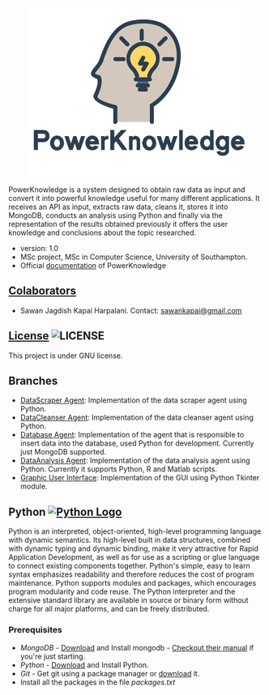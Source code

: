<p align="center">
	<img src="/src/resources/pwlogo.png" style="width: 433px; height: 336px;"/>
</p>
PowerKnowledge is a system designed to obtain raw data as input and convert it into powerful knowledge useful for many different applications. It receives an API as input, extracts raw data, cleans it, stores it into MongoDB, conducts an analysis using Python and finally via the representation of the results obtained previously it offers the user knowledge and conclusions about the topic researched.

* version: 1.0
* MSc project, MSc in Computer Science, University of Southampton.
* Official [documentation](https://sawankh.github.io/PowerKnowledge/) of PowerKnowledge

## [Colaborators](https://github.com/sawankh/PowerKnowledge/graphs/contributors)
* Sawan Jagdish Kapai Harpalani. Contact: <sawankapai@gmail.com>

## [License](http://www.gnu.org/licenses/gpl-3.0.html) ![LICENSE](http://www.gnu.org/graphics/gplv3-88x31.png)
This project is under GNU license.

## Branches
*	[DataScraper Agent](https://github.com/sawankh/PowerKnowledge/tree/dataScraping): Implementation of the data scraper agent using Python.
*	[DataCleanser Agent](https://github.com/sawankh/PowerKnowledge/tree/dataCleansing): Implementation of the data cleanser agent using Python.
*	[Database Agent](https://github.com/sawankh/PowerKnowledge/tree/dbAgent): Implementation of the agent that is responsible to insert data into the database, used Python for development. Currently just MongoDB supported.
*	[DataAnalysis Agent](https://github.com/sawankh/PowerKnowledge/tree/dataAnalysis): Implementation of the data analysis agent using Python. Currently it supports Python, R and Matlab scripts.
*	[Graphic User Interface](https://github.com/sawankh/PowerKnowledge/tree/gui): Implementation of the GUI using Python Tkinter module.

## Python [![Python Logo](https://www.python.org/static/img/python-logo.png)](https://www.python.org) 

Python is an interpreted, object-oriented, high-level programming language with dynamic semantics. Its high-level built in data structures, combined with dynamic typing and dynamic binding, make it very attractive for Rapid Application Development, as well as for use as a scripting or glue language to connect existing components together. Python's simple, easy to learn syntax emphasizes readability and therefore reduces the cost of program maintenance. Python supports modules and packages, which encourages program modularity and code reuse. The Python interpreter and the extensive standard library are available in source or binary form without charge for all major platforms, and can be freely distributed.

### Prerequisites
* *MongoDB* - <a href="http://www.mongodb.org/downloads">Download</a> and Install mongodb - <a href="http://docs.mongodb.org/manual">Checkout their manual</a> if you're just starting.
* *Python* - <a href="https://www.python.org">Download</a> and Install Python.
* *Git* - Get git using a package manager or <a href="http://git-scm.com/downloads">download</a> it.
* Install all the packages in the file *packages.txt*